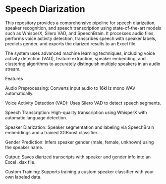 # Speech Diarization

This repository provides a comprehensive pipeline for speech diarization, speaker recognition, and speech transcription using state-of-the-art models such as WhisperX, Silero VAD, and SpeechBrain. It processes audio files, performs voice activity detection, transcribes speech with speaker labels, predicts gender, and exports the diarized results to an Excel file.

The system uses advanced machine learning techniques, including voice activity detection (VAD), feature extraction, speaker embedding, and clustering algorithms to accurately distinguish multiple speakers in an audio stream.

Features

Audio Preprocessing: Converts input audio to 16kHz mono WAV automatically.

Voice Activity Detection (VAD): Uses Silero VAD to detect speech segments.

Speech Transcription: High-quality transcription using WhisperX with automatic language detection.

Speaker Diarization: Speaker segmentation and labeling via SpeechBrain embeddings and a trained XGBoost classifier.

Gender Prediction: Infers speaker gender (male, female, unknown) using the speaker name.

Output: Saves diarized transcripts with speaker and gender info into an Excel .xlsx file.

Custom Training: Supports training a custom speaker classifier with your own labeled data.
